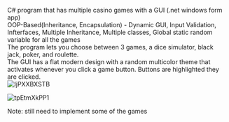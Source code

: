 C# program that has multiple casino games with a GUI (.net windows form app)  
OOP-Based(Inheritance, Encapsulation) - Dynamic GUI, Input Validation, Infterfaces, Multiple Inheritance, Multiple classes, Global static random variable for all the games  
The program lets you choose between 3 games, a dice simulator, black jack, poker, and roulette.   
The GUI has a flat modern design with a random multicolor theme that activates whenever you click a game button. Buttons are highlighted they are clicked.  
![IjPXXBXSTB](https://user-images.githubusercontent.com/64340009/138585045-9930eaec-2ab5-46d2-9154-0ae350a5ce0b.gif)  

![tpEtmXkPP1](https://user-images.githubusercontent.com/64340009/138584708-b57f37a0-962a-4bb3-acd6-e4bc194757a4.gif)


Note: 
still need to implement some of the games
